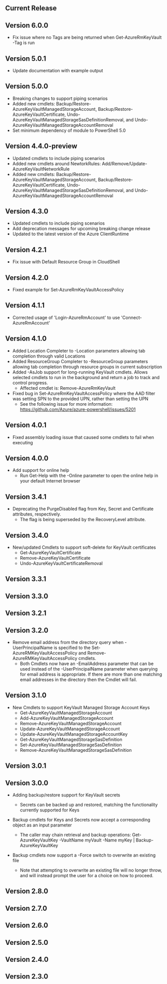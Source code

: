 <!--
    Please leave this section at the top of the change log.

    Changes for the current release should go under the section titled "Current Release", and should adhere to the following format:

    ## Current Release
    * Overview of change #1
        - Additional information about change #1
    * Overview of change #2
        - Additional information about change #2
        - Additional information about change #2
    * Overview of change #3
    * Overview of change #4
        - Additional information about change #4

    ## YYYY.MM.DD - Version X.Y.Z (Previous Release)
    * Overview of change #1
        - Additional information about change #1
-->
## Current Release

## Version 6.0.0
* Fix issue where no Tags are being returned when Get-AzureRmKeyVault -Tag is run

## Version 5.0.1
* Update documentation with example output

## Version 5.0.0
* Breaking changes to support piping scenarios
* Added new cmdlets: Backup/Restore-AzureKeyVaultManagedStorageAccount, Backup/Restore-AzureKeyVaultCertificate, Undo-AzureKeyVaultManagedStorageSasDefinitionRemoval, and Undo-AzureKeyVaultManagedStorageAccountRemoval
* Set minimum dependency of module to PowerShell 5.0

## Version 4.4.0-preview
* Updated cmdlets to include piping scenarios
* Added new cmdlets around NewtorkRules: Add/Remove/Update-AzureKeyVaultNetworkRule
* Added new cmdlets: Backup/Restore-AzureKeyVaultManagedStorageAccount, Backup/Restore-AzureKeyVaultCertificate, Undo-AzureKeyVaultManagedStorageSasDefinitionRemoval, and Undo-AzureKeyVaultManagedStorageAccountRemoval

## Version 4.3.0
* Updated cmdlets to include piping scenarios
* Add deprecation messages for upcoming breaking change release
* Updated to the latest version of the Azure ClientRuntime

## Version 4.2.1
* Fix issue with Default Resource Group in CloudShell

## Version 4.2.0
* Fixed example for Set-AzureRmKeyVaultAccessPolicy

## Version 4.1.1
* Corrected usage of 'Login-AzureRmAccount' to use 'Connect-AzureRmAccount'

## Version 4.1.0
* Added Location Completer to -Location parameters allowing tab completion through valid Locations
* Added ResourceGroup Completer to -ResourceGroup parameters allowing tab completion through resource groups in current subscription
* Added -AsJob support for long-running KeyVault cmdlets. Allows selected cmdlets to run in the background and return a job to track and control progress.
    * Affected cmdlet is: Remove-AzureRmKeyVault
* Fixed bug in Set-AzureRmKeyVaultAccessPolicy where the AAD filter was setting SPN to the provided UPN, rather than setting the UPN
   - See the following issue for more information: https://github.com/Azure/azure-powershell/issues/5201

## Version 4.0.1
* Fixed assembly loading issue that caused some cmdlets to fail when executing

## Version 4.0.0
* Add support for online help
    - Run Get-Help with the -Online parameter to open the online help in your default Internet browser
    
## Version 3.4.1
* Deprecating the PurgeDisabled flag from Key, Secret and Certificate attributes, respectively.
  * The flag is being superseded by the RecoveryLevel attribute.

## Version 3.4.0
* New/updated Cmdlets to support soft-delete for KeyVault certificates
  * Get-AzureKeyVaultCertificate
  * Remove-AzureKeyVaultCertificate
  * Undo-AzureKeyVaultCertificateRemoval

## Version 3.3.1

## Version 3.3.0

## Version 3.2.1

## Version 3.2.0
* Remove email address from the directory query when -UserPrincipalName is specified to the Set-AzureRMKeyVaultAccessPolicy and Remove-AzureRMKeyVaultAccessPolicy cmdlets.
  - Both Cmdlets now have an -EmailAddress parameter that can be used instead of the -UserPrincipalName parameter when querying for email address is appropriate.  If there are more than one matching email addresses in the directory then the Cmdlet will fail.

## Version 3.1.0
* New Cmdlets to support KeyVault Managed Storage Account Keys
  * Get-AzureKeyVaultManagedStorageAccount
  * Add-AzureKeyVaultManagedStorageAccount
  * Remove-AzureKeyVaultManagedStorageAccount
  * Update-AzureKeyVaultManagedStorageAccount
  * Update-AzureKeyVaultManagedStorageAccountKey
  * Get-AzureKeyVaultManagedStorageSasDefinition
  * Set-AzureKeyVaultManagedStorageSasDefinition
  * Remove-AzureKeyVaultManagedStorageSasDefinition

## Version 3.0.1

## Version 3.0.0
* Adding backup/restore support for KeyVault secrets
    - Secrets can be backed up and restored, matching the functionality currently supported for Keys

* Backup cmdlets for Keys and Secrets now accept a corresponding object as an input parameter
    - The caller may chain retrieval and backup operations: Get-AzureKeyVaultKey -VaultName myVault -Name myKey | Backup-AzureKeyVaultKey

* Backup cmdlets now support a -Force switch to overwrite an existing file
    - Note that attempting to overwrite an existing file will no longer throw, and will instead prompt the user for a choice on how to proceed.

## Version 2.8.0

## Version 2.7.0

## Version 2.6.0

## Version 2.5.0

## Version 2.4.0

## Version 2.3.0
